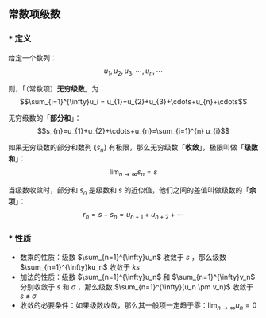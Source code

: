 
## 常数项级数

### * 定义
给定一个数列：
$$u_{1}, u_{2}, u_{3}, \cdots, u_{n}, \cdots$$

则，「（常数项）**无穷级数**」为：
$$\sum_{i=1}^{\infty}u_i =  u_{1}+u_{2}+u_{3}+\cdots+u_{n}+\cdots$$

无穷级数的「**部分和**」：
$$s_{n}=u_{1}+u_{2}+\cdots+u_{n}=\sum_{i=1}^{n} u_{i}$$

如果无穷级数的部分和数列 $\{ s_n \}$  有极限，那么无穷级数「**收敛**」，极限叫做「**级数和**」：
$$\lim _{n \rightarrow \infty} s_{n}=s$$

当级数收敛时，部分和 $s_n$  是级数和 $s$  的近似值，他们之间的差值叫做级数的「**余项**」：
$$r_{n}=s-s_{n}=u_{n+1}+u_{n+2}+\cdots$$


### * 性质

- 数乘的性质：级数 $\sum_{n=1}^{\infty}u_n$  收敛于 $s$ ，那么级数 $\sum_{n=1}^{\infty}ku_n$  收敛于 $ks$ 
- 加法的性质：级数 $\sum_{n=1}^{\infty}u_n$  和 $\sum_{n=1}^{\infty}v_n$  分别收敛于 $s$  和 $\sigma$ ，那么级数 $\sum_{n=1}^{\infty}(u_n \pm v_n)$  收敛于 $s\pm \sigma$ 
- 收敛的必要条件：如果级数收敛，那么其一般项一定趋于零：$\lim_{n\to \infty} u_n = 0$ 

